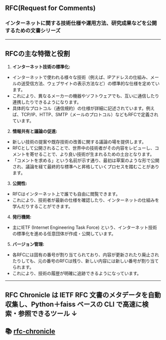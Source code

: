 ## RFC(Request for Comments) 

### インターネットに関する技術仕様や運用方法、研究成果などを公開するための文書シリーズ

---

## RFCの主な特徴と役割

1. **インターネット技術の標準化:**
- インターネットで使われる様々な技術（例えば、IPアドレスの仕組み、メールの送受信方法、ウェブサイトの表示方法など）の標準的な仕様を定めています。
- これにより、異なるメーカーの機器やソフトウェアでも、互いに通信したり連携したりできるようになります。 
- 具体的なプロトコル（通信規約）の仕様が詳細に記述されています。例えば、TCP/IP、HTTP、SMTP（メールのプロトコル）などもRFCで定義されています。

2. **情報共有と議論の促進:**
- 新しい技術の提案や既存技術の改善に関する議論の場を提供します。
- RFCとして公開されることで、世界中の技術者がその内容をレビューし、コメントを寄せることで、より良い技術が生まれるための土台となります。 
- 「コメントを求める」という名前が示す通り、最初は草案のような形で公開され、議論を経て最終的な標準へと昇格していくプロセスを踏むことがあります。

3. **公開性:**
- RFCはインターネット上で誰でも自由に閲覧できます。
- これにより、技術者が最新の仕様を確認したり、インターネットの仕組みを学んだりすることができます。

4. **発行機関:**
- 主にIETF (Internet Engineering Task Force) という、インターネット技術の標準化を進める任意団体が作成・公開しています。

5. **バージョン管理:**
- 各RFCには固有の番号が割り当てられており、内容が更新されたり廃止されたりしても、元の番号のRFCは残り、新しい内容には新しい番号が割り当てられます。
- これにより、技術の履歴が明確に追跡できるようになっています。

---

## RFC Chronicle は IETF RFC 文書のメタデータを自動収集し、Python＋faiss ベースの CLI で高速に検索・参照できるツール ↓
## 📚 [rfc-chronicle](https://github.com/tamai-hideyuki/rfc-chronicle.git)